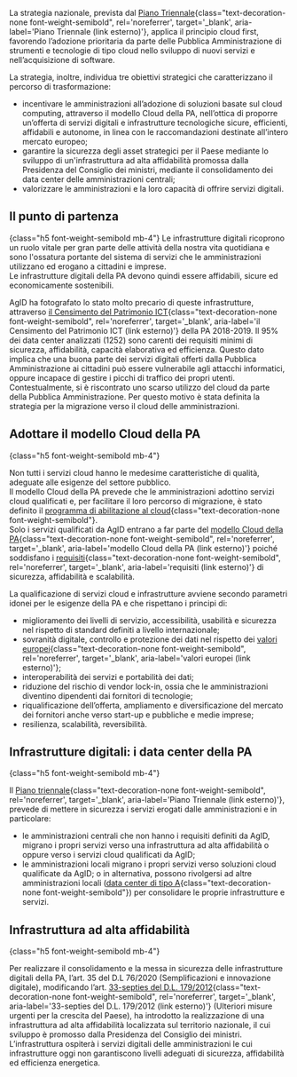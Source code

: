 La strategia nazionale, prevista dal
[Piano Triennale](https://docs.italia.it/italia/piano-triennale-ict/pianotriennale-ict-doc/it/2020-2022/capitolo_4_infrastrutture.html){class="text-decoration-none font-weight-semibold", rel='noreferrer', target='_blank', aria-label='Piano Triennale (link esterno)'}, 
applica il principio cloud first, favorendo l’adozione prioritaria da parte delle Pubblica Amministrazione di strumenti e tecnologie di tipo cloud nello sviluppo di nuovi servizi e nell’acquisizione di software.

La strategia, inoltre, individua tre obiettivi strategici che caratterizzano il percorso di trasformazione:
- incentivare le amministrazioni all’adozione di soluzioni basate sul cloud computing, attraverso il modello Cloud della PA, nell’ottica di proporre un’offerta di servizi digitali e infrastrutture tecnologiche sicure, efficienti, affidabili e autonome, in linea con le raccomandazioni destinate all’intero mercato europeo;
- garantire la  sicurezza degli asset strategici per il Paese mediante lo sviluppo di un'infrastruttura ad alta affidabilità promossa dalla Presidenza del Consiglio dei ministri, mediante il consolidamento dei data center delle amministrazioni centrali;
- valorizzare le  amministrazioni e la loro capacità di offrire servizi digitali.

## Il punto di partenza
{class="h5 font-weight-semibold mb-4"}
Le infrastrutture digitali ricoprono un ruolo vitale per gran parte delle attività della nostra vita quotidiana e sono l'ossatura portante del sistema di servizi che le amministrazioni utilizzano ed erogano a cittadini e imprese.\
Le infrastrutture digitali della PA devono quindi essere affidabili, sicure ed economicamente sostenibili.

AgID ha fotografato lo stato molto precario di queste infrastrutture, attraverso
[il Censimento del Patrimonio ICT](https://censimentoict.italia.it/index.html){class="text-decoration-none font-weight-semibold", rel='noreferrer', target='_blank', aria-label='il Censimento del Patrimonio ICT (link esterno)'}
della PA 2018-2019. 
Il 95% dei data center analizzati (1252) sono carenti dei requisiti minimi di sicurezza, affidabilità, capacità elaborativa ed efficienza. 
Questo dato implica che una buona parte dei servizi digitali offerti dalla Pubblica Amministrazione ai cittadini può essere vulnerabile agli attacchi informatici, 
oppure incapace di gestire i picchi di traffico dei propri utenti.\
Contestualmente, si è riscontrato uno scarso utilizzo del cloud da parte della Pubblica Amministrazione. Per questo motivo è stata definita la strategia per la migrazione verso il cloud delle amministrazioni.

## Adottare il modello Cloud della PA
{class="h5 font-weight-semibold mb-4"}

Non tutti i servizi cloud hanno le medesime caratteristiche di qualità, adeguate alle esigenze del settore pubblico.\
Il modello Cloud della PA prevede che le amministrazioni adottino servizi cloud qualificati e, per facilitare il loro percorso di migrazione, è stato definito il
[programma di abilitazione al cloud](/programma-abilitazione-cloud/){class="text-decoration-none font-weight-semibold"}.\
Solo i servizi qualificati da AgID entrano a far parte del
[modello Cloud della PA](https://docs.italia.it/italia/piano-triennale-ict/cloud-docs/it/stabile/index.html){class="text-decoration-none font-weight-semibold", rel='noreferrer', target='_blank', aria-label='modello Cloud della PA (link esterno)'}
poiché soddisfano i
[requisiti](https://cloud-italia.readthedocs.io/projects/cloud-italia-circolari/it/latest/){class="text-decoration-none font-weight-semibold", rel='noreferrer', target='_blank', aria-label='requisiti (link esterno)'}
di sicurezza, affidabilità e scalabilità.

La qualificazione di servizi cloud e infrastrutture avviene secondo parametri idonei per le esigenze della PA e che rispettano i principi di:
- miglioramento dei livelli di servizio, accessibilità, usabilità e sicurezza nel rispetto di standard definiti a livello internazionale;
- sovranità digitale, controllo e protezione dei dati nel rispetto dei
  [valori europei](https://ec.europa.eu/digital-single-market/en/news/towards-next-generation-cloud-europe){class="text-decoration-none font-weight-semibold", rel='noreferrer', target='_blank', aria-label='valori europei (link esterno)'};
- interoperabilità dei servizi e portabilità dei dati;
- riduzione del rischio di vendor lock-in, ossia che le amministrazioni diventino dipendenti dai fornitori di tecnologie;
- riqualificazione dell’offerta, ampliamento e diversificazione del mercato dei fornitori anche verso start-up e pubbliche e medie imprese;
- resilienza, scalabilità, reversibilità.

## Infrastrutture digitali: i data center della PA
{class="h5 font-weight-semibold mb-4"}

Il
[Piano triennale](https://docs.italia.it/italia/piano-triennale-ict/pianotriennale-ict-doc/it/2020-2022/capitolo_4_infrastrutture.html){class="text-decoration-none font-weight-semibold", rel='noreferrer', target='_blank', aria-label='Piano Triennale (link esterno)'},
prevede di mettere in sicurezza i servizi erogati  dalle amministrazioni e in particolare:
- le amministrazioni centrali che non hanno i requisiti definiti da AgID, migrano i propri servizi verso una infrastruttura ad alta affidabilità o oppure verso i servizi cloud qualificati da AgID; 
- le amministrazioni locali migrano i propri servizi verso soluzioni cloud qualificate da AgID; o in alternativa, possono rivolgersi ad altre amministrazioni locali 
  ([data center di tipo A](/glossario/cloud/#data-center){class="text-decoration-none font-weight-semibold"})
  per consolidare le proprie infrastrutture e servizi.

## Infrastruttura ad alta affidabilità
{class="h5 font-weight-semibold mb-4"}

Per realizzare il consolidamento e la messa in sicurezza delle infrastrutture digitali della PA, l’art. 35 del D.L 76/2020 (Semplificazioni e innovazione digitale), 
modificando l’art.
[33-septies del D.L. 179/2012](https://www.normattiva.it/uri-res/N2Ls?urn:nir:stato:decreto.legge:2012;179){class="text-decoration-none font-weight-semibold", rel='noreferrer', target='_blank', aria-label='33-septies del D.L. 179/2012 (link esterno)'}
 (Ulteriori misure urgenti per la crescita del Paese), 
ha introdotto la realizzazione di una infrastruttura ad alta affidabilità localizzata sul territorio nazionale, il cui sviluppo è promosso dalla 
Presidenza del Consiglio dei ministri. L’infrastruttura ospiterà i servizi digitali delle amministrazioni le cui infrastrutture oggi 
non garantiscono livelli adeguati di sicurezza, affidabilità ed efficienza energetica.